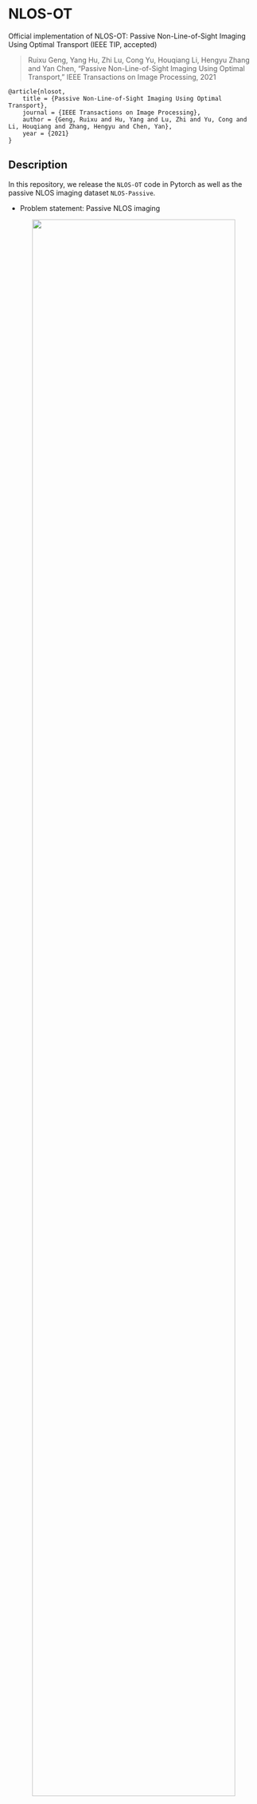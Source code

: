 # NLOS-OT

Official implementation of NLOS-OT: Passive Non-Line-of-Sight Imaging Using Optimal Transport (IEEE TIP, accepted)

> Ruixu Geng, Yang Hu, Zhi Lu, Cong Yu, Houqiang Li, Hengyu Zhang and Yan Chen, “Passive Non-Line-of-Sight Imaging Using Optimal Transport,” IEEE Transactions on Image Processing, 2021

```
@article{nlosot,
	title = {Passive Non-Line-of-Sight Imaging Using Optimal Transport},
	journal = {IEEE Transactions on Image Processing},
	author = {Geng, Ruixu and Hu, Yang and Lu, Zhi and Yu, Cong and Li, Houqiang and Zhang, Hengyu and Chen, Yan},
	year = {2021}
}
```

## Description

In this repository, we release the ``NLOS-OT`` code in Pytorch as well as the passive NLOS imaging dataset ``NLOS-Passive``.

- Problem statement: Passive NLOS imaging
<p align="center"><img width="90%" src="pic/problem_statement.jpg" /></p>

- NLOS-OT architecture
<p align="center"><img width="90%" src="pic/NLOS-OT.jpg" /></p>

- The reconstruction results of NLOS-OT trained by specific dataset without partial occluder
<p align="center"><img width="90%" src="pic/results_specific.jpg" /></p>

- The generalization results of NLOS-OT trained by dataset only from [STL-10](https://cs.stanford.edu/~acoates/stl10/) with unknown partial occluder 
<p align="center"><img width="90%" src="pic/generalization.jpg" /></p>
<p align="center"><img width="90%" src="pic/generalization_2.jpg" /></p>

## Installation

1. install required packages

2. clone the repo


## Prepare Data

1. Download dataset

You can download each group in NLOS-Passive through the link below. Please note that a compressed package (.zip or .z01+.zip) represents a group of measured data.

link：https://pan.baidu.com/s/19Q48BWm1aJQhIt6BF9z-uQ 

code：j3p2

If the link fails, please feel free to contact me.

> In the following content, we will take the partially occluded dataset on STL-10 (i.e., NLOS_Passive/STL-10/stl10_dark_1_d100_occluder.zip) as an example to illustrate the training and testing process. The dataset also contains test data from other data (MNIST, supermodel faces and real scenes), which can be used to evaluate the generalization ability of NLOS-OT.

>> Similarly, you can also use other datasets to complete training and testing according to the content below.

2. Organize the files structure of the dataset

	+ Unzip the dataset

	The size of a group projection dataset on STL-10 is about 30GB, which exceeds the maximum limit of Baiduyun. Therefore, we divided each group of data into two compressed packages (.z01 and .zip). You can decompress with
	
	```bash
	cd /pathtodataset/
	zip -s 0 stl10_dark_1_d100_occluder.zip --out stl10_dark_1_d100_occluder_single.zip
	unzip stl10_dark_1_d100_occluder_single.zip
	# delete temp zip
	rm -rf ./stl10_dark_1_d100_occluder_single.zip
	# rename the folder
	mkdir ./C_dark_1_d100_occluder/
	mv ./pro ./C_dark_1_d100_occluder/train
	```

	The GT folder can be obtained by 
	```bash
	# Download gt zip. e.g., GT_stl10_allimages.zip
	# unzip and rename
	unzip GT_stl10_allimages.zip
	```

	+ Organize the dataset (rename and move)

		We recommend organizing the data files according to the following structure:

		```
		.
		├── B
		│   └── train
		│   	└── 1.png
		│   	...
		├── C_dark_1_d100_wall
		│   └── train
		│   	└── 1.png
		│   	...
		├── C_dark_2_d100_wall
		│   └── train
		│   	└── 1.png
		│   	...
		└── test 
			├── C_dark_1_d100_wall_test
			│   	└── 2.png
			│   	...
			├── C_dark_1_d100_wall_val
			│   	└── 3.png
			│   	...
			├── C_dark_2_d100_wall_test
			│   	└── 2.png
			│   	...
			├── C_dark_2_d100_wall_val
			│   	└── 3.png
			│   	...
			├── gt_test
			│   	└── 2.png
			│   	...
			└── gt_val
			    	└── 3.png
			    	...
		```

		In our paper, we organize the data files using the following commands:

		+ For STL-10 (including real-world images)

		+ For supermodel faces 

		```bash
		# gt

		# projection images
		mkdir ./test/C_dark_1_d100_wall_test
		mkdir ./test/C_dark_1_d100_wall_val

		mv ./C_dark_1_d100_wall/train/5* ./test/C_dark_1_d100_wall_val

		mv ./test/C_dark_1_d100_wall_val/51* ./test/C_dark_1_d100_wall_test
		mv ./test/C_dark_1_d100_wall_val/55* ./test/C_dark_1_d100_wall_test
		mv ./test/C_dark_1_d100_wall_val/59* ./test/C_dark_1_d100_wall_test
		```

		The above structure can be applied to the training command we provided. You can also customize your own file structure and modify the corresponding parameters (--datarootTarget, --datarootData, --datarootValTarget, --datarootValData) in the command.

## Demo / Evaluate

Before that, you should have installed the required packages and organized the data set according to the appropriate file structure.

1. Download pretrained pth

2. run the test.py


## Train

Before that, you should have installed the required packages and organized the data set according to the appropriate file structure.


## Citation
- Feel free to use the dataset / code, but please cite:

	- Ruixu Geng, Yang Hu, Zhi Lu, Cong Yu, Houqiang Li, Hengyu Zhang and Yan Chen, “Passive Non-Line-of-Sight Imaging Using Optimal Transport,” IEEE Transactions on Image Processing, 2021

	```
	@article{nlosot,
		title = {Passive Non-Line-of-Sight Imaging Using Optimal Transport},
		journal = {IEEE Transactions on Image Processing},
		author = {Geng, Ruixu and Hu, Yang and Lu, Zhi and Yu, Cong and Li, Houqiang and Zhang, Hengyu and Chen, Yan},
		year = {2021}
	}
	```

- You may also be interested in our review article: 

	- Ruixu Geng, Yang Hu, and Yan Chen, “Recent Advances on Non-Line-of-Sight Imaging: Conventional Physical Models, Deep Learning, and New Scenes,” APSIPA Transactions on Signal and Information Processing, 2021


	If you think it is helpful, please consider citing

	```
	@article{RecentAdvancesNLOS,
		author    = {Geng, Ruixu and Hu, Yang and Chen, Yan},
		title     = {Recent Advances on Non-Line-of-Sight Imaging: Conventional Physical Models, Deep Learning, and New Scenes},
		journal   = {APSIPA Transactions on Signal and Information Processing},
		year      = {2021}
	}
	```


- We thank the following great works:

	- [DeblurGAN](https://github.com/KupynOrest/DeblurGAN), [pix2pix](https://github.com/phillipi/pix2pix): Our code is based on the framework provided by the two repos.

	- [IntroVAE](https://proceedings.neurips.cc/paper/2018/hash/093f65e080a295f8076b1c5722a46aa2-Abstract.html): The encoder and decoder in NLOS-OT are based on IntroVAE.

	- [AE-OT](https://openreview.net/forum?id=HkldyTNYwH), [AEOT-GAN](https://arxiv.org/abs/2001.03698): The idea of using OT to complete passive NLOS imaging tasks in NLOS-OT comes from the two works.
